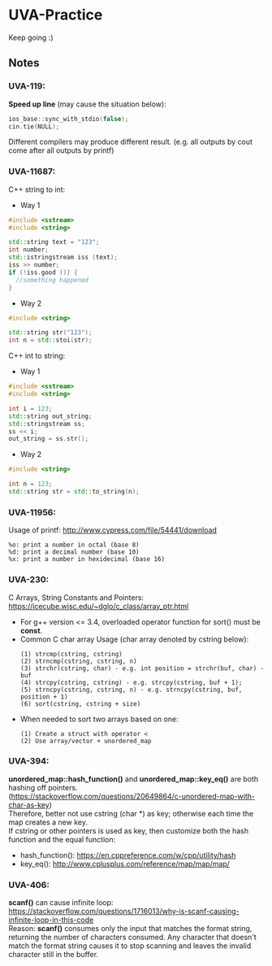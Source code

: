 # UVA-Practice
Keep going :)

## Notes
### UVA-119:  
  **Speed up line** (may cause the situation below):
  ```cpp
  ios_base::sync_with_stdio(false);
  cin.tie(NULL);
  ```
  Different compilers may produce different result. (e.g. all outputs by cout come after all outputs by printf)
  
### UVA-11687:  
  C++ string to int:
  - Way 1
  ```cpp
  #include <sstream>
  #include <string>

  std::string text = "123";
  int number;
  std::istringstream iss (text);
  iss >> number;
  if (!iss.good ()) {
    //something happened
  }
  ```
  - Way 2
  ```cpp
  #include <string>
  
  std::string str("123");
  int n = std::stoi(str);
  ```
  
  C++ int to string:
  - Way 1
  ```cpp
  #include <sstream>
  #include <string>

  int i = 123;
  std::string out_string;
  std::stringstream ss;
  ss << i;
  out_string = ss.str();
  ```
  - Way 2
  ```cpp
  #include <string>
  
  int n = 123;
  std::string str = std::to_string(n);
  ```
  
### UVA-11956:  
  Usage of printf: http://www.cypress.com/file/54441/download
  ```
  %o: print a number in octal (base 8)
  %d: print a decimal number (base 10)
  %x: print a number in hexidecimal (base 16)
  ```
  
### UVA-230:  
  C Arrays, String Constants and Pointers: https://icecube.wisc.edu/~dglo/c_class/array_ptr.html  
  - For g++ version <= 3.4, overloaded operator function for sort() must be **const**.  
  - Common C char array Usage (char array denoted by cstring below):  
    ```
    (1) strcmp(cstring, cstring)  
    (2) strncmp(cstring, cstring, n)  
    (3) strchr(cstring, char) - e.g. int position = strchr(buf, char) - buf  
    (4) strcpy(cstring, cstring) - e.g. strcpy(cstring, buf + 1);  
    (5) strncpy(cstring, cstring, n) - e.g. strncpy(cstring, buf, position + 1)  
    (6) sort(cstring, cstring + size)  
    ```
  - When needed to sort two arrays based on one:  
    ```
    (1) Create a struct with operator <  
    (2) Use array/vector + unordered_map  
    ```
  
### UVA-394:
  **unordered_map::hash_function()** and **unordered_map::key_eq()** are both hashing off pointers.  
  (https://stackoverflow.com/questions/20649864/c-unordered-map-with-char-as-key)  
  Therefore, better not use cstring (char \*) as key; otherwise each time the map creates a new key.  
  If cstring or other pointers is used as key, then customize both the hash function and the equal function:  
  - hash_function(): https://en.cppreference.com/w/cpp/utility/hash  
  - key_eq(): http://www.cplusplus.com/reference/map/map/map/  
  
### UVA-406:
**scanf()** can cause infinite loop:  
https://stackoverflow.com/questions/1716013/why-is-scanf-causing-infinite-loop-in-this-code  
Reason: **scanf()** consumes only the input that matches the format string, returning the number of characters consumed. Any character that doesn't match the format string causes it to stop scanning and leaves the invalid character still in the buffer.
